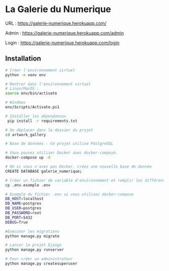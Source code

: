 # La Galerie du Numerique

URL : https://galerie-numerique.herokuapp.com/

Admin : https://galerie-numerique.herokuapp.com/admin

Login : https://galerie-numerique.herokuapp.com/login


## Installation

```sh
# Créer l'environnement virtuel
python -m venv env

# Rentrer dans l'environnement virtuel
# Linux/MacOS :
source env/bin/activate

# Windows
env/Scripts/Activate.ps1

# Installer les dépendances
 pip install -r requirements.txt

# Se déplacer dans le dossier du projet
cd artwork_gallery

# Base de données - Ce projet utilise PostgreSQL

# Vous pouvez utiliser Docker avec docker-compose.
docker-compose up -d

# OU si vous n'avez pas Docker, créez une nouvelle base de donnée
CREATE DATABASE galerie_numerique; 

# Créer un fichier de variable d'environnement et remplir les différentes valeurs en fonction de vos réglages
cp .env.example .env

# Example du fichier .env si vous utilisez docker-compose
DB_HOST=localhost  
DB_NAME=postgres  
DB_USER=postgres  
DB_PASSWORD=root  
DB_PORT=5432  
DEBUG=True

#Exécuter les migrations
python manage.py migrate 

# Lancer le projet Django
python manage.py runserver 

# Pour créer un administrateur
python manage.py createsuperuser 
